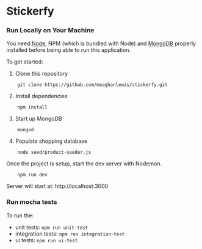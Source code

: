 # Stickerfy


### Run Locally on Your Machine
You need [Node](https://nodejs.org/en/download/), NPM (which is bundled with Node) and [MongoDB](https://docs.mongodb.com/manual/installation/) properly installed before being able to run this application.

To get started:
1. Clone this repository
``` shell
    git clone https://github.com/meaghanlewis/stickerfy.git
```

2. Install dependencies
``` shell
    npm install
```

3. Start up MongoDB
``` shell
    mongod
```

4. Populate shopping database
``` shell
    node seed/product-seeder.js
```
Once the project is setup, start the dev server with Nodemon.
``` shell
    npm run dev
```
Server will start at: http://localhost:3000

### Run mocha tests

To run the:
- unit tests: `npm run unit-test`
- integration tests: `npm run integration-test`
- ui tests: `npm run ui-test`
